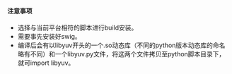 #### 注意事项
* 选择与当前平台相符的脚本进行build安装。
* 需要事先安装好swig。
* 编译后会有以libyuv开头的一个.so动态库（不同的python版本动态库的命名略有不同）和一个libyuv.py文件，将这两个文件拷贝至python脚本目录下，就可import libyuv。